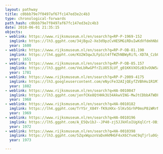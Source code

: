```yaml
---
layout: pathway
title: c0bbb79e7f0497af67fc147ed3e2c4b3
type: chronological-forwards
path_hash: c0bbb79e7f0497af67fc147ed3e2c4b3
date: 2018-06-01 21:35:15
objects:
- weblink: https://www.rijksmuseum.nl/en/search?q=RP-P-1969-152
  imglink: https://lh3.ggpht.com/34jBgu2-Xe3d9pzCvHESMGiRDuIwKdVfdmhNbL6aiuqmVs4eWgx0bj3h5SCS9HJ2OHOhEsLz_NZgWVyuiww6n6TovMrl=s200
  year: 1600
- weblink: https://www.rijksmuseum.nl/en/search?q=RP-P-OB-81.190
  imglink: https://lh4.ggpht.com/KU2W3qwJLFpSit4ffWZhNBWyRifL-XD7A_CzbUdATYtudPdiFMGXclXSCX6QTPbtEgtjK7pz2OcVzOdHDMRXMUixXg=s200
  year: 1651
- weblink: https://www.rijksmuseum.nl/en/search?q=RP-P-OB-85.157
  imglink: https://lh3.ggpht.com/VeLbRwGPfrZLUO53LUf_g01KKVXOSzB3vOUW5adTH6k29j0TgutKkWuG1pnNSY6lEg-ShsZ9iStaqxLe3FcANs6NMxOC=s200
  year: 1781
- weblink: https://www.rijksmuseum.nl/en/search?q=RP-P-2009-4175
  imglink: https://lh3.googleusercontent.com/eNycFe32AIjQEyfZVBhHu1R1M72pNzOobFZO_l4bNo73JMPNROeYauC6H-h9I-xBcXg5xMPpyI27DV0rjlC96rT7V5_9=s200
  year: 1882
- weblink: https://www.rijksmuseum.nl/en/search?q=HA-0010047
  imglink: https://lh3.ggpht.com/jenfCKe8QtHHk3U34AkwVING-MwJtCDbbATWDF4I4UyqbTxU_szlnagD1l3FMSEjYCXwbS4G3FC9kL5KSUqzDGk1GLo=s200
  year: 1968
- weblink: https://www.rijksmuseum.nl/en/search?q=HA-0010182
  imglink: https://lh4.ggpht.com/TrYSr_X84Y-fK9zHXx-SlKv5GrhP0msP8iWRrNvW-ayrJcoYMMO_j6RLof1L1Ai5qaOc-lT16UQwJ9nTHPlpQ_buEkc=s200
  year: 1969
- weblink: https://www.rijksmuseum.nl/en/search?q=HA-0010196
  imglink: https://lh5.ggpht.com/A_E5Qv1bJ--JP40-zj5JJkHloIUgXqlCrt-OBiqL_2XvIi5_l3nB14s3GxQl6-_mXpEXo8XTK0m46fJPeC8OnaxYtvh-=s200
  year: 1972
- weblink: https://www.rijksmuseum.nl/en/search?q=HA-0010398
  imglink: https://lh3.ggpht.com/5ZqxWqoznVaDxHkMHGF4xX6CYvmC9qTjrlu0GyUWzKATFimxAzpHZd_W-hFcOewKIpOrU2P-5xs7ZpbkPw-rV7aMCg=s200
  year: 1973

---
```

